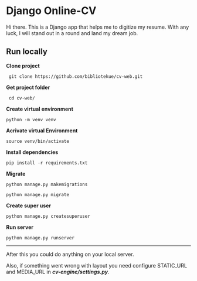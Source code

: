 # Django Online-CV

Hi there. This is a Django app that helps me to digitize my resume. With any luck, I will stand out in a round and land my dream job.

## Run locally

**Clone project**
    
     git clone https://github.com/bibliotekue/cv-web.git

**Get project folder**
    
     cd cv-web/
    
**Create virtual environment**

    python -m venv venv
    
**Acrivate virtual Environment**

    source venv/bin/activate
    
**Install dependencies**

    pip install -r requirements.txt

**Migrate**

    python manage.py makemigrations

    python manage.py migrate

**Create super user**

    python manage.py createsuperuser
    
**Run server**

    python manage.py runserver

---
After this you could do anything on your local server. 

Also, if something went wrong with layout you need configure STATIC_URL and MEDIA_URL in ***cv-engine/settings.py***.
